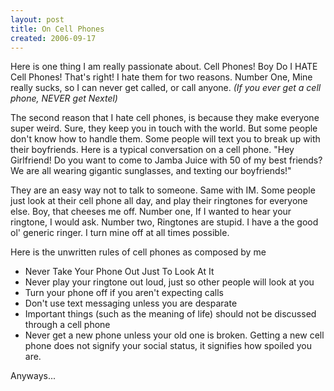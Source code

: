 ```yaml
---
layout: post
title: On Cell Phones
created: 2006-09-17
---
```

Here is one thing I am really passionate about. Cell Phones! Boy Do I HATE Cell Phones! That's right! I hate them for two reasons. Number One, Mine really sucks, so I can never get called, or call anyone. _(If you ever get a cell phone, NEVER get Nextel)_


The second reason that I hate cell phones, is because they make everyone super weird. Sure, they keep you in touch with the world. But some people don't know how to handle them. Some people will text you to break up with their boyfriends. Here is a typical conversation on a cell phone. "Hey Girlfriend! Do you want to come to Jamba Juice with 50 of my best friends? We are all wearing gigantic sunglasses, and texting our boyfriends!"

They are an easy way not to talk to someone. Same with IM. Some people just look at their cell phone all day, and play their ringtones for everyone else. Boy, that cheeses me off. Number one, If I wanted to hear your ringtone, I would ask. Number two, Ringtones are stupid. I have a the good ol' generic ringer. I turn mine off at all times possible.

Here is the unwritten rules of cell phones as composed by me

- Never Take Your Phone Out Just To Look At It
- Never play your ringtone out loud, just so other people will look at you
- Turn your phone off if you aren't expecting calls
- Don't use text messaging unless you are desparate
- Important things (such as the meaning of life) should not be discussed through a cell phone
- Never get a new phone unless your old one is broken. Getting a new cell phone does not signify your social status, it signifies how spoiled you are.

Anyways...